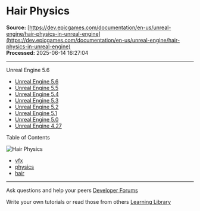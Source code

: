 # Hair Physics

**Source:** [https://dev.epicgames.com/documentation/en-us/unreal-engine/hair-physics-in-unreal-engine](https://dev.epicgames.com/documentation/en-us/unreal-engine/hair-physics-in-unreal-engine)  
**Processed:** 2025-06-14 16:27:04

---

Unreal Engine 5.6

-   [Unreal Engine 5.6](/documentation/en-us/unreal-engine/hair-physics-in-unreal-engine?application_version=5.6)
-   [Unreal Engine 5.5](/documentation/en-us/unreal-engine/hair-physics-in-unreal-engine?application_version=5.5)
-   [Unreal Engine 5.4](/documentation/en-us/unreal-engine/hair-physics-in-unreal-engine?application_version=5.4)
-   [Unreal Engine 5.3](/documentation/en-us/unreal-engine/hair-physics-in-unreal-engine?application_version=5.3)
-   [Unreal Engine 5.2](/documentation/en-us/unreal-engine/hair-physics-in-unreal-engine?application_version=5.2)
-   [Unreal Engine 5.1](/documentation/en-us/unreal-engine/hair-physics-in-unreal-engine?application_version=5.1)
-   [Unreal Engine 5.0](/documentation/en-us/unreal-engine/hair-physics-in-unreal-engine?application_version=5.0)
-   [Unreal Engine 4.27](/documentation/en-us/unreal-engine/hair-physics-in-unreal-engine?application_version=4.27)

Table of Contents

![Hair Physics](https://dev.epicgames.com/community/api/documentation/image/cf357963-2db3-4f64-b558-0100fca53a8c?resizing_type=fill&width=1920&height=335)

-   [vfx](https://documentation-assets-ssr/community/search?query=vfx)
-   [physics](https://documentation-assets-ssr/community/search?query=physics)
-   [hair](https://documentation-assets-ssr/community/search?query=hair)

---

Ask questions and help your peers [Developer Forums](https://forums.unrealengine.com/categories?tag=unreal-engine)

Write your own tutorials or read those from others [Learning Library](https://documentation-assets-ssr/community/unreal-engine/learning)